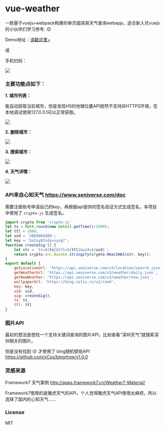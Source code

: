 # vue-weather
一款基于vuejs+webpack构建的单页面简易天气查询webapp，适合新入坑vuejs的小伙伴们学习参考. :blush:

Demo地址：[请戳这里~](http://m.caidianqu.com/weather/#/ "请戳这里~")

或

手机扫码：

![](https://raw.githubusercontent.com/yuuk/vue-weather/master/screenshoot/qrcode.png)

### 主要功能点如下：

**1. 城市列表：**

能自动获取当前城市，但是发现H5的地理位置API居然不支持非HTTPS环境，在本地调试使用127.0.0.1可以正常获取。

![](https://raw.githubusercontent.com/yuuk/vue-weather/master/screenshoot/城市列表.jpg)

**2. 删除城市：**

![](https://raw.githubusercontent.com/yuuk/vue-weather/master/screenshoot/删除城市.jpg)

**3. 搜索城市：**

![](https://raw.githubusercontent.com/yuuk/vue-weather/master/screenshoot/搜索城市.jpg)

**4. 天气详情：**

![](https://raw.githubusercontent.com/yuuk/vue-weather/master/screenshoot/天气详情.jpg)

### API来自心知天气  https://www.seniverse.com/doc

需要注册账号申请自己的key，再根据api提供的签名验证方式生成签名，本项目中使用了 `crypto-js` 生成签名。
```javascript
import crypto from 'crypto-js'
let ts = Math.round(new Date().getTime()/1000);
let ttl = 1800;
let uid = 'U8D906E800';
let key = 'bx2uy83sdyvvysg7';
function createSig () {
	let str = `ts=${ts}&ttl=${ttl}&uid=${uid}`;
	return crypto.enc.Base64.stringify(crypto.HmacSHA1(str, key));
}
export default {
	getLocationUrl: 'https://api.seniverse.com/v3/location/search.json',
	getWeatherUrl: 'https://api.seniverse.com/v3/weather/daily.json',
	getNowWeather: 'https://api.seniverse.com/v3/weather/now.json',
	wallpaperUrl: 'https://bing.ioliu.cn/v1/rand',
	key: key,
	uid: uid,
	sig: createSig(),
	ts: ts,
	ttl: ttl
}
```

### 图片API
最初的想法是想找一个支持关键词查询的图片API，比如查看“深圳天气”就搜索深圳相关的图片。

但是没有找到 :unamused: 才使用了 bing随机壁纸API https://github.com/xCss/bing/tree/v1.0.0

### 灵感来源
Framework7 天气案例 http://apps.framework7.cn/Weather7-Material/

Framework7使用的是雅虎天气的API，个人觉得雅虎天气API使用太麻烦，所以选择了国内的心知天气……

### License
MIT
